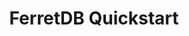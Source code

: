 ---
title: FerretDB Quickstart
menu:
  docs_{{ .version }}:
    identifier: fr-quickstart-ferretdb
    name: Quickstart
    parent: fr-ferretdb-guides
    weight: 15
menu_name: docs_{{ .version }}
---